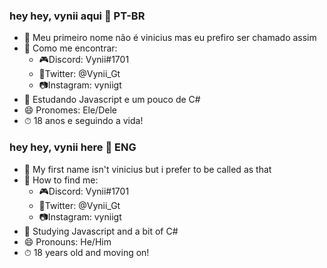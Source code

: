 ### hey hey, vynii aqui 👋 PT-BR

- 🎸 Meu primeiro nome não é vinicius mas eu prefiro ser chamado assim 
- 📣 Como me encontrar: 
  - 🎮Discord: Vynii#1701
  - 📱Twitter: @Vynii_Gt
  - 📷Instagram: vyniigt
- 🌱 Estudando Javascript e um pouco de C#
- 😄 Pronomes: Ele/Dele
- ⏱ 18 anos e seguindo a vida!

### hey hey, vynii here 👋 ENG

- 🎸 My first name isn't vinicius but i prefer to be called as that 
- 📣 How to find me: 
  - 🎮Discord: Vynii#1701
  - 📱Twitter: @Vynii_Gt
  - 📷Instagram: vyniigt
- 🌱 Studying Javascript and a bit of C#
- 😄 Pronouns: He/Him
- ⏱ 18 years old and moving on!
